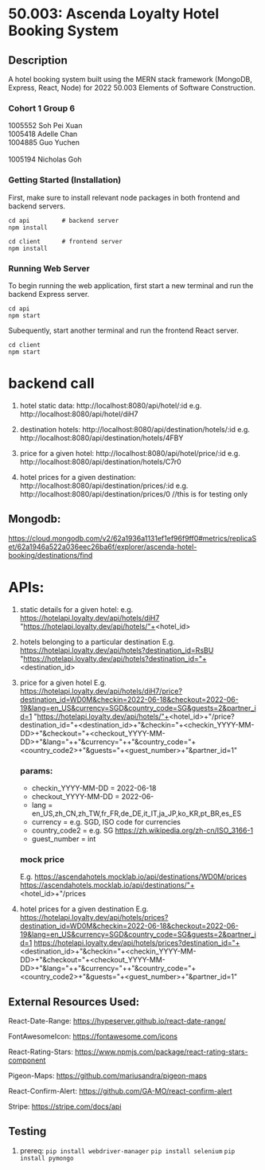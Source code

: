 # 50.003: Ascenda Loyalty Hotel Booking System

## Description
A hotel booking system built using the MERN stack framework (MongoDB, Express, React, Node) for 2022 50.003 Elements of Software Construction.

### Cohort 1 Group 6
1005552 Soh Pei Xuan <br>
1005418 Adelle Chan	<br>
1004885 Guo Yuchen <br>         		
1005194 Nicholas Goh	


### Getting Started (Installation)
First, make sure to install relevant node packages in both frontend and backend servers.

```
cd api         # backend server
npm install

cd client      # frontend server
npm install
```

### Running Web Server
To begin running the web application, first start a new terminal and run the backend Express server.
```
cd api
npm start
```
Subequently, start another terminal and run the frontend React server.
```
cd client   
npm start
```

# backend call
1. hotel static data: http://localhost:8080/api/hotel/:id
e.g. http://localhost:8080/api/hotel/diH7

2. destination hotels: http://localhost:8080/api/destination/hotels/:id
e.g. http://localhost:8080/api/destination/hotels/4FBY 

3. price for a given hotel: http://localhost:8080/api/hotel/price/:id
e.g. http://localhost:8080/api/destination/hotels/C7r0 

4. hotel prices for a given destination: http://localhost:8080/api/destination/prices/:id
e.g. http://localhost:8080/api/destination/prices/0 //this is for testing only

## Mongodb:
https://cloud.mongodb.com/v2/62a1936a1131ef1ef96f9ff0#metrics/replicaSet/62a1946a522a036eec26ba6f/explorer/ascenda-hotel-booking/destinations/find 

# APIs:
1. static details for a given hotel:
    e.g. https://hotelapi.loyalty.dev/api/hotels/diH7 
    "https://hotelapi.loyalty.dev/api/hotels/"+<hotel_id>

2. hotels belonging to a particular destination
    E.g. https://hotelapi.loyalty.dev/api/hotels?destination_id=RsBU
    "https://hotelapi.loyalty.dev/api/hotels?destination_id="+<destination_id>

3. price for a given hotel
    E.g. https://hotelapi.loyalty.dev/api/hotels/diH7/price?destination_id=WD0M&checkin=2022-06-18&checkout=2022-06-19&lang=en_US&currency=SGD&country_code=SG&guests=2&partner_id=1
    "https://hotelapi.loyalty.dev/api/hotels/"+<hotel_id>+"/price?destination_id="+<destination_id>+"&checkin="+<checkin_YYYY-MM-DD>+"&checkout="+<checkout_YYYY-MM-DD>+"&lang="+<lang>+"&currency="+<currency>+"&country_code="+<country_code2>+"&guests="+<guest_number>+"&partner_id=1"
    ### params:
    - checkin_YYYY-MM-DD = 2022-06-18
    - checkout_YYYY-MM-DD = 2022-06-
    - lang = en_US,zh_CN,zh_TW,fr_FR,de_DE,it_IT,ja_JP,ko_KR,pt_BR,es_ES
    - currency = e.g. SGD, ISO code for currencies
    - country_code2 =  e.g. SG https://zh.wikipedia.org/zh-cn/ISO_3166-1
    - guest_number = int

    ### mock price
    E.g. https://ascendahotels.mocklab.io/api/destinations/WD0M/prices 
    https://ascendahotels.mocklab.io/api/destinations/"+<hotel_id>+"/prices 

4. hotel prices for a given destination
    E.g. https://hotelapi.loyalty.dev/api/hotels/prices?destination_id=WD0M&checkin=2022-06-18&checkout=2022-06-19&lang=en_US&currency=SGD&country_code=SG&guests=2&partner_id=1
    https://hotelapi.loyalty.dev/api/hotels/prices?destination_id="+<destination_id>+"&checkin="+<checkin_YYYY-MM-DD>+"&checkout="+<checkout_YYYY-MM-DD>+"&lang="+<lang>+"&currency="+<currency>+"&country_code="+<country_code2>+"&guests="+<guest_number>+"&partner_id=1"

## External Resources Used:

React-Date-Range: https://hypeserver.github.io/react-date-range/

FontAwesomeIcon: https://fontawesome.com/icons

React-Rating-Stars: https://www.npmjs.com/package/react-rating-stars-component

Pigeon-Maps: https://github.com/mariusandra/pigeon-maps

React-Confirm-Alert: https://github.com/GA-MO/react-confirm-alert

Stripe: https://stripe.com/docs/api

## Testing 
1. prereq: 
    `pip install webdriver-manager`
    `pip install selenium`
    `pip install pymongo`
